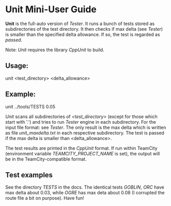 # Unit Mini-User Guide

__Unit__ is the full-auto version of _Tester_. It runs a bunch of tests stored as subdirectories of
the test directory. It then checks if max delta (see _Tester_) is smaller than the specified 
delta allowance. If so, the test is regarded as _passed_. 

Note: _Unit_ requires the library _CppUnit_ to build.

## Usage:

unit <test\_directory> <delta\_allowance>

## Example:

unit ../tools/TESTS  0.05

_Unit_ scans all subdirectories of _<test\_directory>_ (except for those which start with '.') and tries
to run _Tester_ engine in each subdirectory. For the input file format: see _Tester_. The only result
is the max delta which is written as file _unit\_maxdelta.txt_ in each respective subdirectory.
The test is passed if the max delta is smaller than <delta\_allowance>.

The test results are printed in the _CppUnit_ format. If run within TeamCity (environment variable 
_TEAMCITY\_PROJECT\_NAME_ is set), the output will be in the TeamCity-compatible format.

## Test examples

See the directory _TESTS_ in the docs. The identical tests _GOBLIN_, _ORC_ have max delta about 
0.03, while _OGRE_ has max deta about 0.08 (I corrupted the route file a bit on purpose). Have fun!
